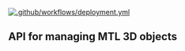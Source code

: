 [![.github/workflows/deployment.yml](https://github.com/Rafael3226/anatomy-api/actions/workflows/deployment.yml/badge.svg)](https://github.com/Rafael3226/anatomy-api/actions/workflows/deployment.yml)

## API for managing MTL 3D objects
